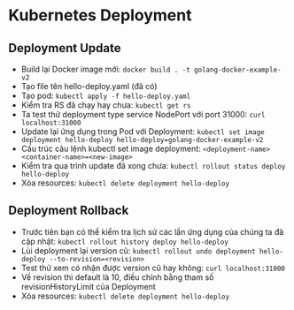 # Kubernetes Deployment

## Deployment Update
+ Build lại Docker image mới: ```docker build . -t golang-docker-example-v2```
+ Tạo file tên hello-deploy.yaml (đã có)
+ Tạo pod: ```kubectl apply -f hello-deploy.yaml```
+ Kiểm tra RS đã chạy hay chưa: ```kubectl get rs```
+ Ta test thử deployment type service NodePort với port 31000: ```curl localhost:31000```
+ Update lại ứng dụng trong Pod với Deployment: ```kubectl set image deployment hello-deploy hello-deploy=golang-docker-example-v2```
+ Cấu trúc câu lệnh kubectl set image deployment: ```<deployment-name> <container-name>=<new-image>```
+ Kiểm tra qua trình update đã xong chưa: ```kubectl rollout status deploy hello-deploy```
+ Xóa resources: ```kubectl delete deployment hello-deploy```

## Deployment Rollback
+ Trước tiên bạn có thể kiểm tra lịch sử các lần ứng dụng của chúng ta đã cập nhật: ```kubectl rollout history deploy hello-deploy```
+ Lùi deployment lại version cũ: ```kubectl rollout undo deployment hello-deploy --to-revision=<revision>```
+ Test thử xem có nhận được version cũ hay không: ```curl localhost:31000```
+ Về revision thì default là 10, điều chỉnh bằng tham số revisionHistoryLimit của Deployment
+ Xóa resources: ```kubectl delete deployment hello-deploy```






